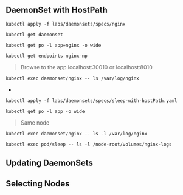 


## DaemonSet with HostPath

```
kubectl apply -f labs/daemonsets/specs/nginx
```

```
kubectl get daemonset

kubectl get po -l app=nginx -o wide

kubectl get endpoints nginx-np
```

> Browse to the app localhost:30010 or localhost:8010


```
kubectl exec daemonset/nginx -- ls /var/log/nginx
```

- [](labs/daemonsets/specs/sleep-with-hostPath.yaml)

```
kubectl apply -f labs/daemonsets/specs/sleep-with-hostPath.yaml

kubectl get po -l app -o wide
```

> Same node

```
kubectl exec daemonset/nginx -- ls -l /var/log/nginx

kubectl exec pod/sleep -- ls -l /node-root/volumes/nginx-logs
```


## Updating DaemonSets

## Selecting Nodes